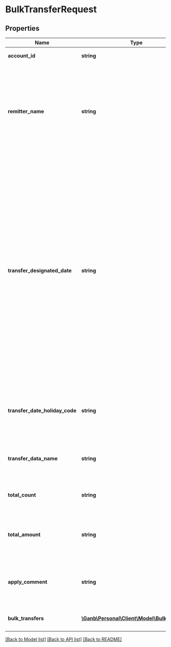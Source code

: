 # BulkTransferRequest

## Properties
Name | Type | Description | Notes
------------ | ------------- | ------------- | -------------
**account_id** | **string** | 口座ID 半角英数字 口座を識別するID | 
**remitter_name** | **string** | 振込依頼人名 半角文字 指定しない場合は口座名義がデフォルト値となります 振込許容文字を指定可 ただし、一部の非許容文字は、許容文字に変換を行います 40文字目まで有効（41文字目以降は切り捨てます） | [optional] 
**transfer_designated_date** | **string** | 振込指定日 半角文字 YYYY-MM-DD形式 振込対象の指定日 ただし、振込指定日が非営業日で、非営業日に実施できない振込（他行宛振込み）が振込情報に1件以上存在する場合、以下のとおりとなります ・「振込指定日休日コード」が1または省略の場合、振込指定日の翌営業日を振込対象の指定日となります ・「振込指定日休日コード」が2の場合、振込指定日の前営業日を振込対象の指定日となります ・「振込指定日休日コード」が3の場合、エラーとなり「400 Bad Request」を返却します | 
**transfer_date_holiday_code** | **string** | 振込指定日休日コード 半角数字 1：翌営業日、2：前営業日、3：エラー返却 省略可（省略した場合は1とみなします） | [optional] 
**transfer_data_name** | **string** | 振込データ名 全半角文字 作成した総合振込のデータを区別するためのメモ | [optional] 
**total_count** | **string** | 合計件数 半角数字 1以上9,999件まで指定可能（0はエラー） | 
**total_amount** | **string** | 合計金額 半角数字 1以上999,999,999,999円以下　数値のみで0、カンマ、マイナス不可 | 
**apply_comment** | **string** | 振込申請メモ（申請コメント） 全半角文字 項目自体の設定が不要 値を設定しても銀行で読み捨て | [optional] 
**bulk_transfers** | [**\Ganb\Personal\Client\Model\BulkTransfer[]**](BulkTransfer.md) | 総合振込明細情報 総合振込明細のリスト | 

[[Back to Model list]](../README.md#documentation-for-models) [[Back to API list]](../README.md#documentation-for-api-endpoints) [[Back to README]](../README.md)


